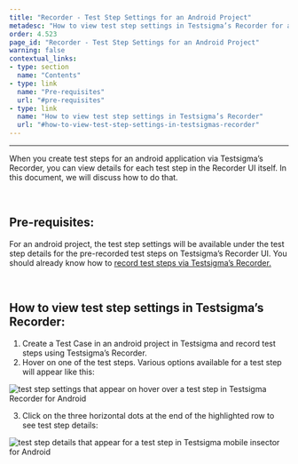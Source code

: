 ```yaml
---
title: "Recorder - Test Step Settings for an Android Project"
metadesc: "How to view test step settings in Testsigma’s Recorder for an android project in Testsigma."
order: 4.523
page_id: "Recorder - Test Step Settings for an Android Project"
warning: false
contextual_links:
- type: section
  name: "Contents"
- type: link
  name: "Pre-requisites"
  url: "#pre-requisites"
- type: link
  name: "How to view test step settings in Testsigma’s Recorder"
  url: "#how-to-view-test-step-settings-in-testsigmas-recorder"
---
```


---

When you create test steps for an android application via Testsigma’s Recorder, you can view details for each test step in the Recorder UI itself. In this document, we will discuss how to do that.

&emsp;

## **Pre-requisites:**
For an android project, the test step settings will be available under the test step details for the pre-recorded test steps on Testsigma’s Recorder UI. You should already know how to [record test steps via Testsigma’s Recorder.](https://testsigma.com/docs/test-cases/create-steps-recorder/android-apps/overview/)

&emsp;

## **How to view test step settings in Testsigma’s Recorder:**

 1. Create a Test Case in an android project in Testsigma and record test steps using Testsigma’s Recorder. 
 2. Hover on one of the test steps. Various options available for a test step will appear like this:

![test step settings that appear on hover over a test step in Testsigma Recorder for Android](https://docs.testsigma.com/images/step-settings/test-step-settings-visible-on-hover-test-step-testsigma-Recorder-android.png)

 3. Click on the three horizontal dots at the end of the highlighted row to see test step details:

![test step details that appear for a test step in Testsigma mobile insector for Android](https://docs.testsigma.com/images/step-settings/test-step-details-testsigma-Recorder-android.png)

